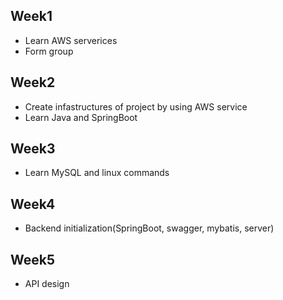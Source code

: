 
## Week1 

- Learn AWS serverices
- Form group 

## Week2 

- Create infastructures of project by using AWS service
- Learn Java and SpringBoot

## Week3 

- Learn MySQL and linux commands

## Week4 

- Backend initialization(SpringBoot, swagger, mybatis, server)


## Week5 

- API design
